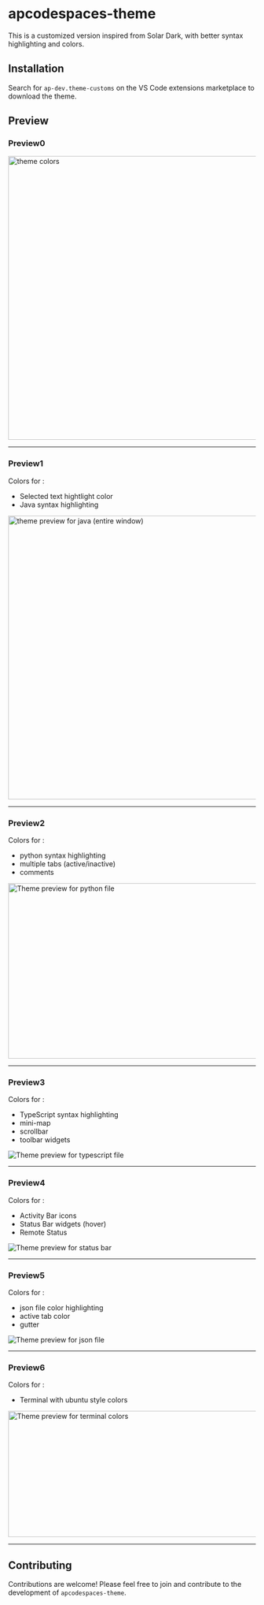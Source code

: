 

# apcodespaces-theme

This is a customized version inspired from Solar Dark, with better syntax highlighting and colors.

## Installation

Search for	`ap-dev.theme-customs` on the VS Code extensions marketplace to download the theme.

## Preview

### Preview0 

<img alt = "theme colors" src = "src/entirewindoe_cmdpalette.gif" width = "1024" height = "576">

---
### Preview1
Colors for :
+ Selected text hightlight color
+ Java syntax highlighting

<img alt = "theme preview for java (entire window)" src = "src/java_full_window.png" width = "1024" height = "576">

---
### Preview2
Colors for : 
+ python syntax highlighting
+ multiple tabs (active/inactive)
+ comments

<img alt ="Theme preview for python file" src = "src/python_multitab.png" width = "512" height = "356">

---
### Preview3
Colors for : 
+ TypeScript syntax highlighting
+ mini-map
+ scrollbar
+ toolbar widgets

![Theme preview for typescript file](src/typescript.png)

---
### Preview4
Colors for :
+ Activity Bar icons
+ Status Bar widgets (hover)
+ Remote Status

![Theme preview for status bar](src/status_bar.png)

---
### Preview5
Colors for :
+ json file color highlighting 
+ active tab color
+ gutter

![Theme preview for json file](src/json_file.png)

---
### Preview6
Colors for :
+ Terminal with ubuntu style colors

<img alt ="Theme preview for terminal colors" src = "src/terminal_colors.png" width="526" height="256">

---


## Contributing

Contributions are welcome! Please feel free to join and contribute to the development of `apcodespaces-theme`.
